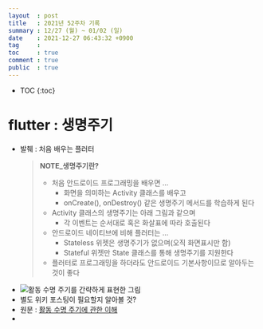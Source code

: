 ```yaml
---
layout  : post
title   : 2021년 52주차 기록
summary : 12/27 (월) ~ 01/02 (일)
date    : 2021-12-27 06:43:32 +0900
tag     : 
toc     : true
comment : true
public  : true
---
```

* TOC
{:toc}

# flutter : 생명주기

* 발췌 : 처음 배우는 플러터
  > **NOTE_생명주기란?**
  > * 처음 안드로이드 프로그래밍을 배우면 ...
  >   * 화면을 의미하는 Activity 클래스를 배우고 
  >   * onCreate(), onDestroy() 같은 생명주기 메서드를 학습하게 된다
  > * Activity 클래스의 생명주기는 아래 그림과 같으며
  >   * 각 이벤트는 순서대로 혹은 화살표에 따라 호출된다
  > * 안드로이드 네이티브에 비해 플러터는 ...
  >   * Stateless 위젯은 생명주기가 없으며(오직 화면표시만 함)
  >   * Stateful 위젯만 State 클래스를 통해 생명주기를 지원한다 
  > * 플러터로 프로그래밍을 하더라도 안드로이드 기본사항이므로 알아두는 것이 좋다 
* ![활동 수명 주기를 간략하게 표현한 그림](https://developer.android.com/guide/components/images/activity_lifecycle.png?hl=ko)
* 별도 위키 포스팅이 필요할지 알아볼 것?
* 원문 : [활동 수명 주기에 관한 이해](https://developer.android.com/guide/components/activities/activity-lifecycle?hl=ko)
* 
